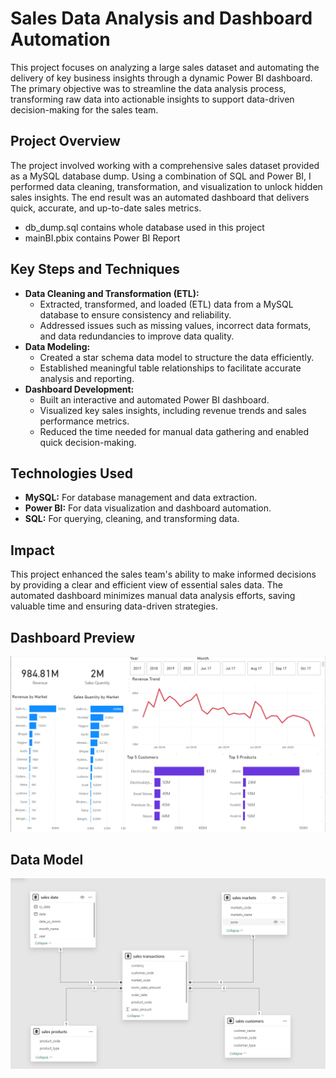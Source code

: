 <body>

<h1>Sales Data Analysis and Dashboard Automation</h1>
<p>
  This project focuses on analyzing a large sales dataset and automating the delivery of key business insights through a dynamic Power BI dashboard. 
  The primary objective was to streamline the data analysis process, transforming raw data into actionable insights to support data-driven decision-making for the sales team.
</p>

<h2>Project Overview</h2>
<p>
  The project involved working with a comprehensive sales dataset provided as a MySQL database dump. 
  Using a combination of SQL and Power BI, I performed data cleaning, transformation, and visualization to unlock hidden sales insights. 
  The end result was an automated dashboard that delivers quick, accurate, and up-to-date sales metrics.
  <ul>
    <li> db_dump.sql contains whole database used in this project </li>
    <li> mainBI.pbix contains Power BI Report</li>
  </ul>
 
  
</p>

<h2>Key Steps and Techniques</h2>
<ul>
  <li><strong>Data Cleaning and Transformation (ETL):</strong>
    <ul>
      <li>Extracted, transformed, and loaded (ETL) data from a MySQL database to ensure consistency and reliability.</li>
      <li>Addressed issues such as missing values, incorrect data formats, and data redundancies to improve data quality.</li>
    </ul>
  </li>
  <li><strong>Data Modeling:</strong>
    <ul>
      <li>Created a star schema data model to structure the data efficiently.</li>
      <li>Established meaningful table relationships to facilitate accurate analysis and reporting.</li>
    </ul>
  </li>
  <li><strong>Dashboard Development:</strong>
    <ul>
      <li>Built an interactive and automated Power BI dashboard.</li>
      <li>Visualized key sales insights, including revenue trends and sales performance metrics.</li>
      <li>Reduced the time needed for manual data gathering and enabled quick decision-making.</li>
    </ul>
  </li>
</ul>

<h2>Technologies Used</h2>
<ul>
  <li><strong>MySQL:</strong> For database management and data extraction.</li>
  <li><strong>Power BI:</strong> For data visualization and dashboard automation.</li>
  <li><strong>SQL:</strong> For querying, cleaning, and transforming data.</li>
</ul>

<h2>Impact</h2>
<p>
  This project enhanced the sales team's ability to make informed decisions by providing a clear and efficient view of essential sales data. 
  The automated dashboard minimizes manual data analysis efforts, saving valuable time and ensuring data-driven strategies.
</p>

  <!--   ![Sales Dashboard Preview](Dashboard_Image_Preview.png) -->
  <h2>Dashboard Preview</h2>
  <img src="Dashboard_Image_Preview.png" alt="Sales Dashboard Preview image" width="1000">

  <h2>Data Model</h2>
  <img src="Data_Model_Preview.png" alt = "Data Model Preview Image"  width = "1000">
  

  

</body>

